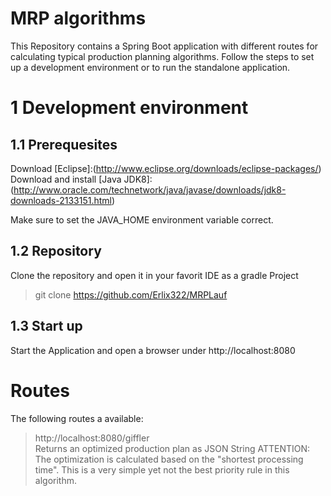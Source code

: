 # MRP algorithms
This Repository contains a Spring Boot application with different routes for calculating typical production planning algorithms.
Follow the steps to set up a development environment or to run the standalone application.

# 1 Development environment

## 1.1 Prerequesites
Download [Eclipse]:(http://www.eclipse.org/downloads/eclipse-packages/)
Download and install [Java JDK8]:(http://www.oracle.com/technetwork/java/javase/downloads/jdk8-downloads-2133151.html)

Make sure to set the JAVA_HOME environment variable correct.

## 1.2 Repository
Clone the repository and open it in your favorit IDE as a gradle Project

> git clone https://github.com/Erlix322/MRPLauf

## 1.3 Start up
Start the Application and open a browser under http://localhost:8080

# Routes

The following routes a available: 
> http://localhost:8080/giffler  
Returns an optimized production plan as JSON String
ATTENTION: The optimization is calculated based on the "shortest processing time". This is a very simple yet not the best priority rule in this algorithm.


